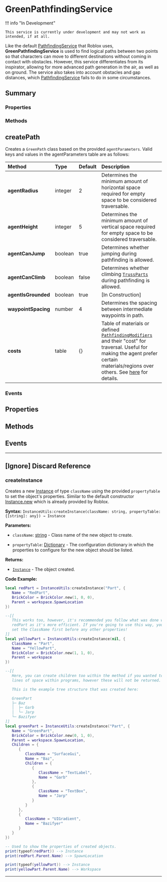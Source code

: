 # GreenPathfindingService

!!! info "In Development"

    This service is currently under development and may not work as intended, if at all.

Like the default [PathfindingService](https://create.roblox.com/docs/reference/engine/classes/PathfindingService) that Roblox uses, **GreenPathfindingService** is used to find logical paths between two points so that characters can move to different destinations without coming in contact with obstacles. However, this service differentiates from its inspirator, allowing for more advanced path generation in the air, as well as on ground. The service also takes into account obstacles and gap distances, which [PathfindingService](https://create.roblox.com/docs/reference/engine/classes/PathfindingService) fails to do in some circumstances.


## Summary
### Properties


### Methods
## createPath
Creates a `GreenPath` class based on the provided `agentParameters`. Valid keys and values in the agentParameters table are as follows:

<div class="result" markdown>

| Method              | Type    | Default | Description  |
| :------------------ | :------ | :------ | :----------- |
| **agentRadius**     | integer | 2       | Determines the minimum amount of horizontal space required for empty space to be considered traversable.
| **agentHeight**     | integer | 5       | Determines the minimum amount of vertical space required for empty space to be considered traversable.
| **agentCanJump**    | boolean | true    | Determines whether jumping during pathfinding is allowed.
| **agentCanClimb**   | boolean | false   | Determines whether climbing [`TrussParts`](https://create.roblox.com/docs/reference/engine/classes/TrussPart) during pathfinding is allowed.
| **agentIsGrounded** | boolean | true    | [In Construction] |
| **waypointSpacing** | number  | 4       | Determines the spacing between intermediate waypoints in path. |
| **costs**           | table   | {}      | Table of materials or defined [`PathfindingModifiers`](https://create.roblox.com/docs/reference/engine/classes/PathfindingModifier) and their "cost" for traversal. Useful for making the agent prefer certain materials/regions over others. See [here](https://create.roblox.com/docs/characters/pathfinding#pathfinding-modifiers) for details. |

</div>


### Events

## Properties

## Methods

## Events

----

## [Ignore] Discard Reference
### createInstance
Creates a new [Instance](https://create.roblox.com/docs/reference/engine/classes/Instance) of type `className` using the provided `propertyTable` to set the object's properties. Similar to the default constructor [Instance.new](https://create.roblox.com/docs/reference/engine/datatypes/Instance#new) which is already provided by Roblox.

**Syntax:** `InstanceUtils:createInstance(className: string, propertyTable: {[string]: any}) → Instance`

**Parameters:**

* `className`: [string](https://create.roblox.com/docs/luau/strings) - Class name of the new object to create.

* `propertyTable`: [Dictionary](https://create.roblox.com/docs/luau/tables#dictionaries) - The configuration dictionary in which the properties to configure for the new object should be listed.

**Returns:**

* [`Instance`](https://create.roblox.com/docs/reference/engine/classes/Instance) - The object created.

**Code Example:**
```lua
local redPart = InstanceUtils:createInstance("Part", {
   Name = "RedPart",
   BrickColor = BrickColor.new(1, 0, 0),
   Parent = workspace.SpawnLocation
})

--[[
   This works too, however, it's recommended you follow what was done with the
   redPart as it's more efficient. If you're going to use this way, you MUST
   set the ClassName first before any other properties!
]]
local yellowPart = InstanceUtils:createInstance(nil, {
   ClassName = "Part",
   Name = "YellowPart",
   BrickColor = BrickColor.new(1, 1, 0),
   Parent = workspace
})

--[[
   Here, you can create children too within the method if you wanted to save
   lines of space within programs, however these will not be returned.

   This is the example tree structure that was created here:

   GreenPart
   ├─ Baz
   │  ├─ Garb
   │  └─ Jarp
   └─ Bazifyer
]]
local greenPart = InstanceUtils:createInstance("Part", {
   Name = "GreenPart",
   BrickColor = BrickColor.new(0, 1, 0),
   Parent = workspace.SpawnLocation,
   Children = {
      {
         ClassName = "SurfaceGui",
         Name = "Baz",
         Children = {
            {
               ClassName = "TextLabel",
               Name = "Garb"
            },
            {
               ClassName = "TextBox",
               Name = "Jarp"
            }
         }
      },
      {
         ClassName = "UIGradient",
         Name = "Bazifyer"
      }
   }
})

-- Used to show the properties of created objects.
print(typeof(redPart)) --> Instance
print(redPart.Parent.Name) --> SpawnLocation

print(typeof(yellowPart)) --> Instance
print(yellowPart.Parent.Name) --> Workspace
```

----
